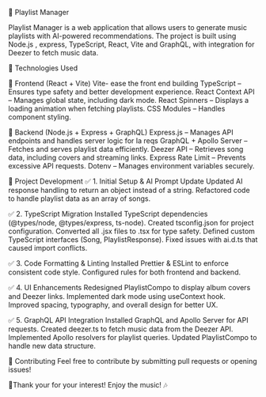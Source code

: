   🎵 Playlist Manager
  
Playlist Manager is a web application that allows users to generate music playlists with AI-powered recommendations. The project is built using Node.js , express, TypeScript, React, Vite and GraphQL, with integration for Deezer to fetch music data.

  🚀 Technologies Used
  
📌 Frontend (React + Vite)
Vite- ease the front end building 
TypeScript – Ensures type safety and better development experience.
React Context API – Manages global state, including dark mode.
React Spinners – Displays a loading animation when fetching playlists.
CSS Modules – Handles component styling.

📌 Backend (Node.js + Express + GraphQL)
Express.js – Manages API endpoints and handles server logic for Ia reqs
GraphQL + Apollo Server – Fetches and serves playlist data efficiently.
Deezer API – Retrieves song data, including covers and streaming links.
Express Rate Limit – Prevents excessive API requests.
Dotenv – Manages environment variables securely.


  🔧 Project Development
✅ 1. Initial Setup & AI Prompt Update
Updated AI response handling to return an object instead of a string.
Refactored code to handle playlist data as an array of songs.

✅ 2. TypeScript Migration
Installed TypeScript dependencies (@types/node, @types/express, ts-node).
Created tsconfig.json for project configuration.
Converted all .jsx files to .tsx for type safety.
Defined custom TypeScript interfaces (Song, PlaylistResponse).
Fixed issues with ai.d.ts that caused import conflicts.

✅ 3. Code Formatting & Linting
Installed Prettier & ESLint to enforce consistent code style.
Configured rules for both frontend and backend.

✅ 4. UI Enhancements
Redesigned PlaylistCompo to display album covers and Deezer links.
Implemented dark mode using useContext hook.
Improved spacing, typography, and overall design for better UX.

✅ 5. GraphQL API Integration
Installed GraphQL and Apollo Server for API requests.
Created deezer.ts to fetch music data from the Deezer API.
Implemented Apollo resolvers for playlist queries.
Updated PlaylistCompo to handle new data structure.



🤝 Contributing
Feel free to contribute by submitting pull requests or opening issues!

🚀Thank your for your interest! Enjoy the music! 🎶
